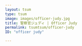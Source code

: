 ```yaml
---
layout: tsum
type: tsum
image: images/officer-judy.jpg
title: 警察官ジュディ | Officer Judy
permalink: tsumtsum/officer-judy
ID: "officer judy"

---
```


